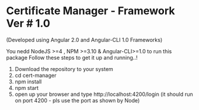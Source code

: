 # Certificate Manager - Framework Ver # 1.0
  (Developed using Angular 2.0 and Angular-CLI 1.0 Frameworks)
  
 You nedd NodeJS >=4 , NPM >=3.10 & Angular-CLI>=1.0 to run this package
 Follow these steps to get it up and running..!
 
  1. Download the repository to your system
  2. cd cert-manager
  3. npm install
  4. npm start
  5. open up your browser and type http://localhost:4200/login
      (it should run on port 4200 - pls use the port as shown by Node)
  
      
      
